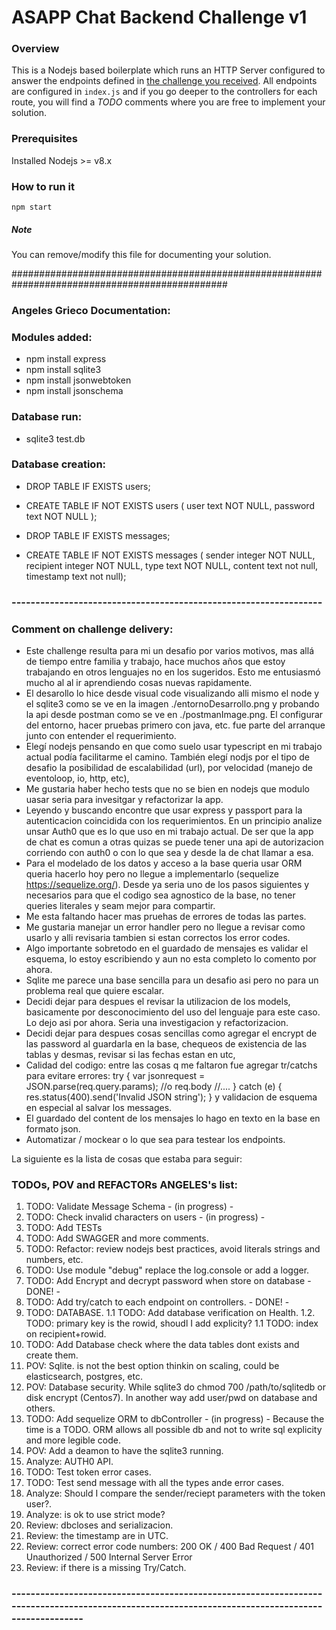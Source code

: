 # ASAPP Chat Backend Challenge v1
### Overview
This is a Nodejs based boilerplate which runs an HTTP Server configured to answer the endpoints defined in 
[the challenge you received](https://backend-challenge.asapp.engineering/).
All endpoints are configured in `index.js` and if you go deeper to the controllers
for each route, you will find a *TODO* comments where you are free to implement your solution.

### Prerequisites

Installed Nodejs >= v8.x

### How to run it

```
npm start
```

##### Note
You can remove/modify this file for documenting your solution.




###############################################################################################
### Angeles Grieco Documentation:

### Modules added:
- npm install express
- npm install sqlite3
- npm install jsonwebtoken
- npm install jsonschema

### Database run:
- sqlite3 test.db 

### Database creation:
- DROP TABLE IF EXISTS users;
- CREATE TABLE IF NOT EXISTS users (
	user text NOT NULL,
	password text NOT NULL
);

- DROP TABLE IF EXISTS messages;
- CREATE TABLE IF NOT EXISTS messages (
	sender integer NOT NULL,
  recipient integer NOT NULL,
	type text NOT NULL,
	content text not null,
	timestamp text not null);

### -----------------------------------------------------------------
### Comment on challenge delivery:
- Este challenge resulta para mi un desafio por varios motivos, mas allá de tiempo entre familia y trabajo, hace muchos años que estoy trabajando en otros
 lenguajes no en los sugeridos. Esto me entusiasmó mucho al al ir aprendiendo cosas nuevas rapidamente.
- El desarollo lo hice desde visual code visualizando alli mismo el node y el sqlite3 como se ve en la imagen ./entornoDesarrollo.png y probando la api 
desde postman como se ve en ./postmanImage.png. El configurar del entorno, hacer pruebas primero con java, etc. fue parte del arranque junto con entender el requerimiento.
- Elegí nodejs pensando en que como suelo usar typescript en mi trabajo actual podía facilitarme el camino. También elegí nodjs por el tipo de desafio 
la posibilidad de escalabilidad (url), por velocidad (manejo de eventoloop, io, http, etc),  
- Me gustaria haber hecho tests que no se bien en nodejs que modulo uasar seria para invesitgar y refactorizar la app.
- Leyendo y buscando encontre que usar express y passport para la autenticacion coincidida con los requerimientos. En un principio analize unsar Auth0 que es lo que
uso en mi trabajo actual. De ser que la app de chat es comun a otras quizas se puede tener una api de autorizacion corriendo con auth0 o con lo que sea y desde la de
chat llamar a esa.
- Para el modelado de los datos y acceso a la base queria usar ORM queria hacerlo hoy pero no llegue a implementarlo (sequelize https://sequelize.org/).
Desde ya seria uno de los pasos siguientes y necesarios para que el codigo sea agnostico de la base, no tener queries literales y seam mejor para compartir.
- Me esta faltando hacer mas pruehas de errores de todas las partes.
- Me gustaria manejar un error handler pero no llegue a revisar como usarlo y alli revisaria tambien si estan correctos los error codes.
- Algo importante sobretodo en el guardado de mensajes es validar el esquema, lo estoy escribiendo y aun no esta completo lo comento por ahora.
- Sqlite me parece una base sencilla para un desafio asi pero no para un problema real que quiere escalar.
- Decidi dejar para despues el revisar la utilizacion de los models, basicamente por desconocimiento del uso del lenguaje para este caso. Lo dejo asi por ahora. 
Seria una investigacion y refactorizacion.
- Decidi dejar para despues cosas sencillas como agregar el encrypt de las password al guardarla en la base, chequeos de existencia de las tablas y desmas, revisar si las fechas estan en utc, 
- Calidad del codigo: entre las cosas q me faltaron fue agregar tr/catchs para evitare errores:
    try {
        var jsonrequest = JSON.parse(req.query.params); //o req.body
        //....
      } catch (e) {
        res.status(400).send('Invalid JSON string');
      }
  y validacion de esquema en especial al salvar los messages.
- El guardado del content de los mensajes lo hago en texto en la base en formato json.
- Automatizar / mockear o lo que sea para testear los endpoints.

La siguiente es la lista de cosas que estaba para seguir:
### TODOs, POV and REFACTORs ANGELES's list:
  1. TODO: Validate Message Schema  - (in progress) -
  1. TODO: Check invalid characters on users - (in progress) -
  1. TODO: Add TESTs
  1. TODO: Add SWAGGER and more comments.
  1. TODO: Refactor: review nodejs best practices, avoid literals strings and numbers, etc. 
  1. TODO: Use module "debug" replace the log.console or add a logger.
  1. TODO: Add Encrypt and decrypt password when store on database - DONE! -
  1. TODO: Add try/catch to each endpoint on controllers. - DONE! -
  1. TODO: DATABASE.
  1.1 TODO: Add database verification on Health.
  1.2.   TODO: primary key is the rowid, shoudl I add explicity?
  1.1   TODO: index on recipient+rowid. 
  1.   TODO: Add Database check where the data tables dont exists and create them.
  1.   POV: Sqlite. is not the best option thinkin on scaling, could be elasticsearch, postgres, etc.
  1.   POV: Database security. While sqlite3 do chmod 700 /path/to/sqlitedb or disk encrypt (Centos7). In another way add user/pwd on database and others.
  1.   TODO: Add sequelize ORM to dbController - (in progress) -
        Because the time is a TODO. ORM allows all possible db and not to write sql explicity and more legible code.
  1.   POV: Add a deamon to have the sqlite3 running.
  1. Analyze: AUTH0 API.
  1. TODO: Test token error cases.
  1. TODO: Test send message with all the types ande error cases.
  1. Analyze: Should I compare the sender/reciept parameters with the token user?.
  1. Analyze: is ok to use strict mode?
  1. Review: dbcloses and serializacion.
  1. Review: the timestamp are in UTC.
  1. Review: correct error code numbers: 200	OK / 400 Bad Request / 401 Unauthorized / 500	Internal Server Error
  1. Review: if there is a missing Try/Catch.
  ### -------------------------------------------------------------------------------------------------------------------------------------------------
